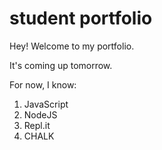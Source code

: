 # student portfolio

Hey! Welcome to my portfolio.

It's coming up tomorrow.

For now, I know:
1. JavaScript
1. NodeJS
1. Repl.it
1. CHALK